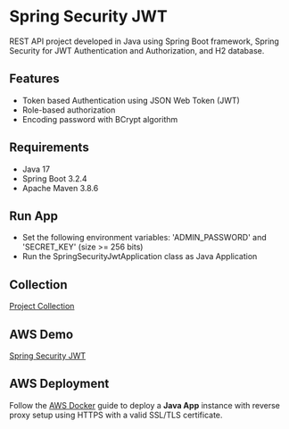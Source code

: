 # Spring Security JWT

REST API project developed in Java using Spring Boot framework, Spring Security for JWT Authentication and Authorization, and H2 database.

## Features

- Token based Authentication using JSON Web Token (JWT)
- Role-based authorization
- Encoding password with BCrypt algorithm

## Requirements

- Java 17
- Spring Boot 3.2.4
- Apache Maven 3.8.6

## Run App

- Set the following environment variables: 'ADMIN_PASSWORD' and 'SECRET_KEY' (size >= 256 bits)
- Run the SpringSecurityJwtApplication class as Java Application

## Collection

[Project Collection](https://github.com/erebelo/spring-security-jwt/tree/main/collection)

## AWS Demo

[Spring Security JWT](https://jwt.erebelo.com/spring-security-jwt/swagger-ui/index.html)

## AWS Deployment

Follow the [AWS Docker](https://github.com/erebelo/aws-docker/tree/main/java-app) guide to deploy a **Java App** instance with reverse proxy setup using HTTPS with a valid SSL/TLS certificate.
